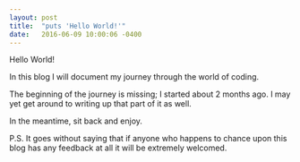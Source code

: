 ```yaml
---
layout: post
title:  "puts 'Hello World!'"
date:   2016-06-09 10:00:06 -0400
---
```


  
 Hello World!
  
  
  
  In this blog I will document my journey through the world of coding. 
  
  
  The beginning of the journey is missing; I started about 2 months ago. I may yet get around to writing up that part of it as well.
  
  In the meantime, sit back and enjoy.
  
  
  P.S. It goes without saying that if anyone who happens to chance upon this blog has any feedback at all it will be extremely welcomed.

